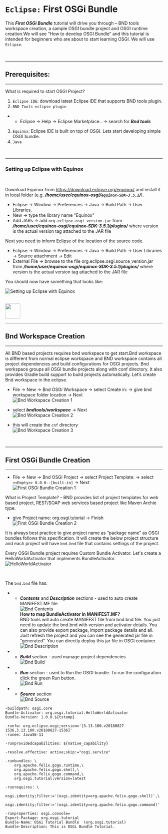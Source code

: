 # ```Eclipse:``` First OSGi Bundle

This ***First OSGi Bundle*** tutorial will drive you through – BND tools workspace creation, a sample OSGI bundle project and OSGI runtime creation.We will see “How to develop OSGI Bundle”  and  this tutorial is intended for beginners who are about to start learning OSGI. We will use ```Eclipse```.

<br>

---
## Prerequisites:
---
What is required to start OSGI Project?

1. ```Eclipse IDE```: download latest Eclipse IDE that supports BND tools plugin.
2. ```BND Tools eclipse plugin```
* * Eclipse → Help → Eclipse Marketplace.. → search for ***Bnd tools***
3. ```Equinox```: Eclipse IDE is built on top of OSGI.
Lets start developing simple OSGI bundle.
4. ```Java```

<br>

---
### Setting up Eclipse with Equinox
<br>

Download Equinox from https://download.eclipse.org/equinox/ and install it in local folder (e.g. ***/home/user/equinox-osgi/```equinox-SDK-3.5.1```/***).

* Eclipse → Window → Preferences → Java → Build Path → User Libraries.
* New → type the library name “Equinox”
* Add JARs → add ```org.eclipse.osgi_version.jar``` from ***/home/user/equinox-osgi/equinox-SDK-3.5.1/plugins/*** where version is the actual version tag attached to the JAR file

Next you need to inform Eclipse of the location of the source code. 
* Eclipse → Window → Preferences → Java → Build Path → User Libraries →  Source attachment → Edit
* External File → browse to the file org.eclipse.osgi.source_version.jar from ***/home/user/equinox-osgi/equinox-SDK-3.5.1/plugins/*** where version is the actual version tag attached to the JAR file

You should now have something that looks like:

![Setting up Eclipse with Equinox](https://github.com/desi109/osgi-and-java/blob/master/eclipse--first-osgi-bundle/images/setting-up-eclipse-with-equinox.png)

<br>
<img src="https://github.com/desi109/osgi-and-java/blob/master/eclipse--first-osgi-bundle/images/setting-up-eclipse-with-equinox.png" width="48">

---
## Bnd Workspace Creation
---
All BND based projects requires bnd workspace to get start.Bnd workspace is different from  normal eclipse workspace and BND workspace contains all project dependencies and build configurations for  OSGI projects. Bnd workspace groups all OSGI bundle projects along with conf directory. It also provides Gradle build  support to build projects automatically.
Let’s create Bnd workspace in the eclipse.

* File → New → Bnd OSGi Workspace → select Create in: → give bnd workspace folder location → Next <br>
![Bnd Workspace Creation 1](https://github.com/desi109/osgi-and-java/blob/master/eclipse--first-osgi-bundle/images/bnd-workspace-creation-1.jpg) <br>

* select ***bndtools/workspace*** → Next <br>
![Bnd Workspace Creation 2](https://github.com/desi109/osgi-and-java/blob/master/eclipse--first-osgi-bundle/images/bnd-workspace-creation-2.png)

* this will create the ````cnf```` directory <br>
![Bnd Workspace Creation 3](https://github.com/desi109/osgi-and-java/blob/master/eclipse--first-osgi-bundle/images/bnd-workspace-creation-3.png)

<br>

---
## First OSGi Bundle Creation
---
* File →  New → Bnd OSGi Project → select Project Template: → select ```<<Empty>> 0.0.0--[built-in]``` → Next <br>
![First OSGi Bundle Creation 1](https://github.com/desi109/osgi-and-java/blob/master/eclipse--first-osgi-bundle/images/first-osgi-bundle-creation-1.png)

What is Project Template? - BND provides list of project templates for web based project, REST/SOAP web services based project like Maven Archie type.

* give Project name: org.osgi.tutorial → Finish <br>
![First OSGi Bundle Creation 2](https://github.com/desi109/osgi-and-java/blob/master/eclipse--first-osgi-bundle/images/first-osgi-bundle-creation-2.png)

It is  always best practice to give project name as “package name” as OSGI bundles follows this specification. It will create the below project structure and each project will have ```bnd.bnd``` file that contains settings of the project.  <br>

Every OSGI Bundle project requires Custom Bundle Activator. Let's create a HelloWorldActivator that implements BundleActivator. <br>
![HelloWorldActivator](https://github.com/desi109/osgi-and-java/blob/master/eclipse--first-osgi-bundle/images/hello-world-activator.png) <br>

<br>


The ```bnd.bnd``` file has:
* * ***Contents*** and ***Description*** sections - used to auto create MANIFEST.MF file <br>
![Bnd Contents](https://github.com/desi109/osgi-and-java/blob/master/eclipse--first-osgi-bundle/images/bnd-contents.png) <br>
<b>How to map BundleActivator in MANIFEST.MF?</b> <br>
BND tools will auto create MANIFEST file from bnd.bnd file. You just need to update the bnd.bnd with version and activator details. You can also provide export package, import package details and all.
Just refresh the project and you can see the generated jar file in “generated”. You can directly deploy this jar file in OSGI container. <br>
![Bnd Description](https://github.com/desi109/osgi-and-java/blob/master/eclipse--first-osgi-bundle/images/bnd-description.png) <br>
* * ***Build*** section - used manage project dependencies <br>
![Bnd Build](https://github.com/desi109/osgi-and-java/blob/master/eclipse--first-osgi-bundle/images/bnd-build.png) <br>
* * ***Run*** section - used to Run the OSGI bundle. To run the configuration click the green Run button. <br>
![Bnd Run](https://github.com/desi109/osgi-and-java/blob/master/eclipse--first-osgi-bundle/images/bnd-run.png) <br>
* * ***Source*** section <br>
![Bnd Source](https://github.com/desi109/osgi-and-java/blob/master/eclipse--first-osgi-bundle/images/bnd-source.png) <br>

```
-buildpath: osgi.core
Bundle-Activator: org.osgi.tutorial.HelloWorldActivator
Bundle-Version: 1.0.0.${tstamp}

-runfw: org.eclipse.osgi;version='[3.13.100.v20180827-1536,3.13.100.v20180827-1536]'
-runee: JavaSE-11

-runprovidedcapabilities: ${native_capability}

-resolve.effective: active;skip:="osgi.service"

-runbundles: \
	org.apache.felix.gogo.runtime,\
	org.apache.felix.gogo.shell,\
	org.apache.felix.gogo.command,\
	org.osgi.tutorial;version=latest

-runrequires: \
	osgi.identity;filter:='(osgi.identity=org.apache.felix.gogo.shell)',\
	osgi.identity;filter:='(osgi.identity=org.apache.felix.gogo.command)'
	
-runproperties: osgi.console=
Export-Package: org.osgi.tutorial
Bundle-Name: OSGi Tutorial Bundle  (org.osgi.tutorial)
Bundle-Description: This is OSGi Bundle Tutorial.
```